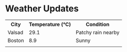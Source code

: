 # Weather Updates

<!-- WEATHER-UPDATE-START -->
<table><tr><th>City</th><th>Temperature (°C)</th><th>Condition</th></tr><tr><td>Valsad</td><td>29.1</td><td>Patchy rain nearby</td></tr><tr><td>Boston</td><td>8.9</td><td>Sunny</td></tr><tr><td></td><td></td><td></td></tr></table>
<!-- WEATHER-UPDATE-END -->
